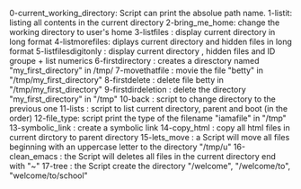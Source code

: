 0-current_working_directory: Script can print the absolue path name.
1-listit: listing all contents in the current directory
2-bring_me_home: change the working directory to user's home
3-listfiles : display current directory in long format
4-listmorefiles: diplays current directory and hidden files in long format
5-listfilesdigitonly : display current directory , hidden files and ID groupe + list numerics
6-firstdirectory : creates a diresctory named "my_first_directory" in /tmp/
7-movethatfile : movie the file "betty" in "/tmp/my_first_directory"
8-firstdelete : delete file betty in "/tmp/my_first_directory"
9-firstdirdeletion : delete the directory "my_first_directory" in "/tmp"
10-back : script to change directory to the previous one
11-lists : script to list current directory, parent and boot (in the order)
12-file_type: script print the type of the filename "iamafile" in "/tmp"
13-symbolic_link : create a symbolic link
14-copy_html : copy all html files in current dirctory to parent directory
15-lets_move : a Script will move all files beginning with an uppercase letter to the directory "/tmp/u"
16-clean_emacs : the Script will deletes all files in the current directory end with "~"
17-tree : the Script create the directory "/welcome", "/welcome/to", "welcome/to/school"
